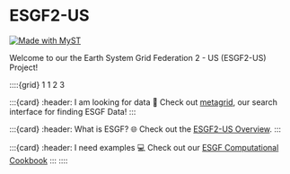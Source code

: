 # ESGF2-US

[![Made with MyST](https://img.shields.io/badge/made%20with-myst-orange)](https://myst.tools)


Welcome to our the Earth System Grid Federation 2 - US (ESGF2-US) Project!

::::{grid} 1 1 2 3

:::{card}
:header: I am looking for data 🔎
Check out [metagrid](https://aims2.llnl.gov/search), our search interface for finding ESGF Data!
:::

:::{card}
:header: What is ESGF? 🌐
Check out the [ESGF2-US Overview](project-overview.md).
:::

:::{card}
:header: I need examples 💻
Check out our [ESGF Computational Cookbook](https://projectpythia.github.io/esgf-cookbook)
:::
::::
